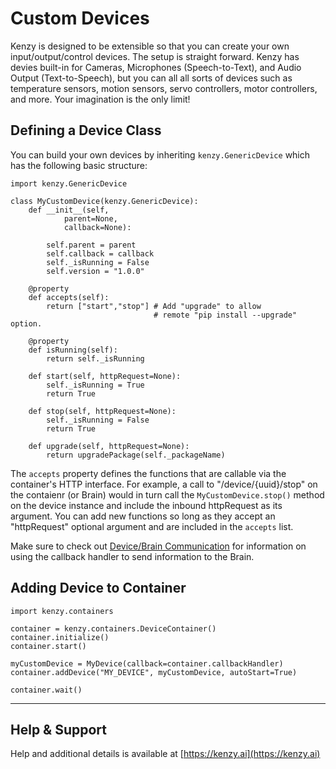 # Custom Devices

Kenzy is designed to be extensible so that you can create your own input/output/control devices.  The setup is straight forward.  Kenzy has devies built-in for Cameras, Microphones (Speech-to-Text), and Audio Output (Text-to-Speech), but you can all all sorts of devices such as temperature sensors, motion sensors, servo controllers, motor controllers, and more.  Your imagination is the only limit!

## Defining a Device Class

You can build your own devices by inheriting ```kenzy.GenericDevice``` which has the following basic structure:

```
import kenzy.GenericDevice

class MyCustomDevice(kenzy.GenericDevice):
    def __init__(self,
            parent=None,
            callback=None):
        
        self.parent = parent
        self.callback = callback
        self._isRunning = False 
        self.version = "1.0.0"
        
	@property
    def accepts(self):
        return ["start","stop"] # Add "upgrade" to allow 
                                # remote "pip install --upgrade" option.
    
    @property
    def isRunning(self):
        return self._isRunning
    
    def start(self, httpRequest=None):
        self._isRunning = True
        return True
    
    def stop(self, httpRequest=None):
        self._isRunning = False
        return True
    
    def upgrade(self, httpRequest=None):
        return upgradePackage(self._packageName)
```

The ```accepts``` property defines the functions that are callable via the container's HTTP interface.  For example, a call to "/device/{uuid}/stop" on the contaienr (or Brain) would in turn call the ```MyCustomDevice.stop()``` method on the device instance and include the inbound httpRequest as its argument.  You can add new functions so long as they accept an "httpRequest" optional argument and are included in the ```accepts``` list.

Make sure to check out [Device/Brain Communication](kenzy.communication.md) for information on using the callback handler to send information to the Brain.

## Adding Device to Container

```
import kenzy.containers

container = kenzy.containers.DeviceContainer()
container.initialize()
container.start()

myCustomDevice = MyDevice(callback=container.callbackHandler)
container.addDevice("MY_DEVICE", myCustomDevice, autoStart=True)

container.wait()
```

-----

## Help &amp; Support
Help and additional details is available at [https://kenzy.ai](https://kenzy.ai)